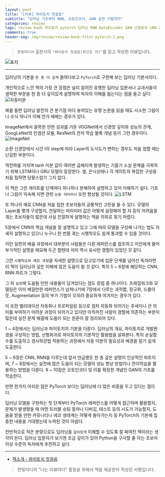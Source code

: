```yaml
---  
layout: post  
title: "[리뷰] 파이토치 첫걸음"  
subtitle: "딥러닝 기초부터 RNN, 오토인코더, GAN 실전 기법까지"  
categories: review  
tags: review book 파이토치 pytorch 딥러닝 RNN AutoEncoder GAN 선형회귀 CNN 과적합 전이학습      
comments: true  
header-img: img/review/review-book-fitst-pytorch-1.png
---  
```

  
> `한빛미디어` 출판사의 `"파이토치 첫걸음(최건호 저)"`를 읽고 작성한 리뷰입니다.  

![표지](https://theorydb.github.io/assets/img/review/review-book-fitst-pytorch-1.png)  

---

딥러닝의 기본을 `한 층 더 깊게` 들여다보고 `PyTorch`로 구현해 보는 딥러닝 기본서이다.

개인적으로 느낀 책의 가장 큰 장점은 널리 알려진 유명한 딥러닝 입문서나 교과서들이 생략한 부분을 한 층 더 깊이있게 설명하여 독자의 이해를 돕는다는 점을 들고 싶다.
![자동미분](https://theorydb.github.io/assets/img/review/review-book-fitst-pytorch-2.png)  

예를 들면 딥러닝 발전의 큰 분기점 마다 놓여있는 유명 논문을 읽을 때도 사소한 그림이나 수식 하나가 이해 안가 헤매는 경우가 있다. 

ImageNet에서 괄목한 만한 성과를 거둔 VGGNet에서 신경망 깊이와 성능의 관계, GoogLeNet의 인셉션 모듈, ResNet의 잔차 학습 블록 개념 등이 그런 경우이다.
![ImageNet](https://theorydb.github.io/assets/img/review/review-book-fitst-pytorch-3.png)  

순환 신경망에서 시간 t의 step에 따라 Layer의 도식도가 변하는 경우도 처음 접할 때는 난감한 부분이다. 

역전파를 거치며 tanh 미분 값이 여러번 곱해지며 발생하는 기울기 소실 문제를 극복하기 위해 LSTM이나 GRU 모델이 등장한다. 셀, 은닉상태나 각 게이트의 복잡한 구성을 처음 접하면 당황스럽기 그지 없다.

이 책은 그런 게이트를 단계마다 하나하나 분해하여 설명하고 있어 이해하기 쉽다. 기호나 그림이 익숙해 지면 관련 `논문 리터러시` 또한 향상될 것이다.
![LSTM](https://theorydb.github.io/assets/img/review/review-book-fitst-pytorch-4.png)  

또 하나의 예로 CNN을 처음 접한 초보자들의 공통적인 고민을 들 수 있다. 모델의 Layer를 몇개 구성할지, 전달하는 파라미터 값은 어떻게 설정해야 할 지 등의 어려움을 겪는 초보자들이 많은데 사실 친절하게 설명하는 책을 의외로 찾기 어렵다.

5장에서 CNN의 핵심 개념을 잘 설명하고 있고 그에 따라 모델을 구성해 나가는 법도 자세히 설명하고 있으니 누구나 한 번쯤 겪는 시행착오도 쉽게 통과할 수 있을 것이다.

이런 일련의 배움 과정에서 대부분의 사람들은 다른 레퍼런스를 참조하고 지인에게 물어 부가적인 설명을 메모해 두곤 할텐데 저자 역시 유사한 경험이 있었던 것 같다. 

그런 `시행착오와 메모 과정`을 자세한 설명으로 담고있기에 입문 단계를 넘어선 독자라면 이 책이 딥러닝의 깊은 이해에 많은 도움이 될 것 같다. 특히 5 ~ 6장에 해당하는 CNN, RNN 파트가 그렇다.

그 외 `실전`에 도움될 만한 내용들이 담겨있다는 점도 장점 중 하나이다. 프레임워크와 모델링은 이미 베낄만한 레퍼런스가 넘쳐나기에 7장에서 다루는 과적합, 정규화, 드롭아웃, Augmentation 등의 부가 기법이 오히려 중요하게 여겨지는 경우가 있다.

이 또한 벨리데이션 자동화나 프로파일링 등으로 점차 자동화 되어가는 추세이니 큰 의미를 부여하기 어려운 과정이 되어가고 있지만 아직까진 사람의 경험에 의존하는 부분이 많은데 실전 문제 해결에 도움이 되는 원론이 잘 정리되어 있다.

1 ~ 4장에서는 딥러닝과 파이토치의 기본을 다룬다. 딥러닝의 개요, 파이토치로 개발환경을 구성하는 방법, 선형회귀로 파이토치의 기본적인 활용법을 살펴본다. 특히 손실함수를 도출하고 경사하강법 적용하는 과정에서 자동 미분의 필요성과 배경을 알기 쉽게 도출한다.

5 ~ 6장은 CNN, RNN을 다루는데 앞서 언급했듯 한 층 깊은 설명이 인상적인 파트이며, 7 ~ 8장에서는 실전에 많은 도움이 되는 모델의 성능 향상 방법이나 전이학습을 활용하는 방법을 다룬다. 9 ~ 10장은 오토인코더 및 이를 확장한 개념인 GAN의 기초를 학습한다.

반면 한가지 아쉬운 점은 PyTorch 보다는 딥러닝에 더 많은 비중을 두고 있다는 점이다.

딥러닝 모델을 구현하는 첫 단계부터 PyTorch 레퍼런스를 어떻게 접근하며 활용할지, 문제가 발생했을 때 어떤 트러블 슈팅 절차나 디버깅, 테스트 등의 시도가 가능할지, 도움을 받을 만한 커뮤니티나 에코 생태계는 어떻게 돌아가는지 등 PyTorch의 기본에 집중한 내용을 기대했는데 누락된 것이 아쉽다.

전반적으로 적은 분량으로도 딥러닝을 `깊이있게` 이해할 수 있도록 잘 짜여진 책이라는 생각이 든다. 딥러닝 입문자가 보기엔 조금 깊이가 있어 Python을 구사할 줄 아는 초보자 이상 수준의 독자에게 추천하고 싶다.

---

* [책소개 - 파이토치 첫걸음](http://www.yes24.com/Product/Goods/73741253)

> 한빛미디어 "나는 리뷰어다" 활동을 위해서 책을 제공받아 작성된 서평입니다.